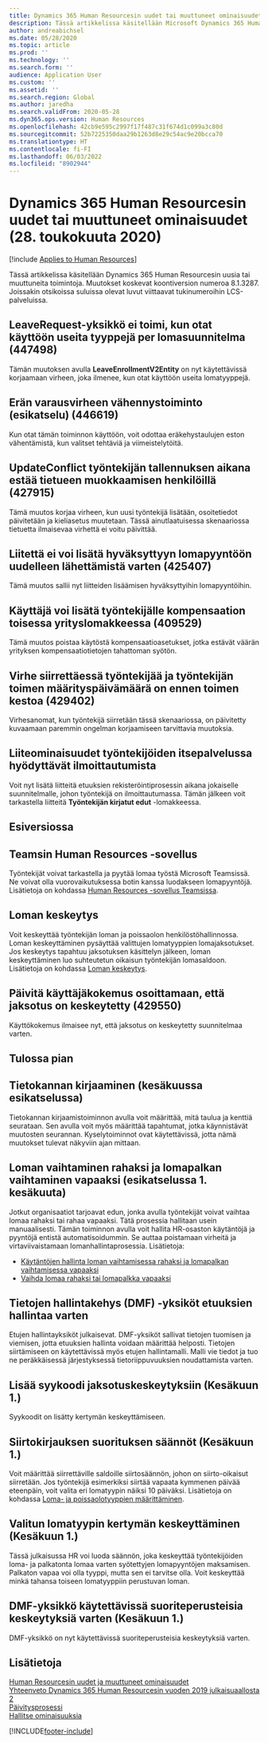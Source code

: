```yaml
---
title: Dynamics 365 Human Resourcesin uudet tai muuttuneet ominaisuudet (28. toukokuuta 2020)
description: Tässä artikkelissa käsitellään Microsoft Dynamics 365 Human Resourcesin 28. toukokuuta 2020 julkaistuja uusia tai muuttuneita ominaisuuksia.
author: andreabichsel
ms.date: 05/28/2020
ms.topic: article
ms.prod: ''
ms.technology: ''
ms.search.form: ''
audience: Application User
ms.custom: ''
ms.assetid: ''
ms.search.region: Global
ms.author: jaredha
ms.search.validFrom: 2020-05-28
ms.dyn365.ops.version: Human Resources
ms.openlocfilehash: 42cb9e595c2997f17f487c31f674d1c099a3c80d
ms.sourcegitcommit: 52b7225350daa29b1263d8e29c54ac9e20bcca70
ms.translationtype: HT
ms.contentlocale: fi-FI
ms.lasthandoff: 06/03/2022
ms.locfileid: "8902944"
---
```

# <a name="whats-new-or-changed-in-dynamics-365-human-resources-may-28-2020"></a>Dynamics 365 Human Resourcesin uudet tai muuttuneet ominaisuudet (28. toukokuuta 2020)

[!include [Applies to Human Resources](../includes/applies-to-hr.md)]

Tässä artikkelissa käsitellään Dynamics 365 Human Resourcesin uusia tai muuttuneita toimintoja. Muutokset koskevat koontiversion numeroa 8.1.3287. Joissakin otsikoissa suluissa olevat luvut viittaavat tukinumeroihin LCS-palveluissa.

## <a name="leaverequest-entity-doesnt-work-when-you-enable-multiple-types-per-leave-plan-447498"></a>LeaveRequest-yksikkö ei toimi, kun otat käyttöön useita tyyppejä per lomasuunnitelma (447498)

Tämän muutoksen avulla **LeaveEnrollmentV2Entity** on nyt käytettävissä korjaamaan virheen, joka ilmenee, kun otat käyttöön useita lomatyyppejä.

## <a name="batch-contention-reduction-feature-preview-446619"></a>Erän varausvirheen vähennystoiminto (esikatselu) (446619)

Kun otat tämän toiminnon käyttöön, voit odottaa eräkehystaulujen eston vähentämistä, kun valitset tehtäviä ja viimeistelytöitä.

## <a name="updateconflict-while-saving-worker-prevents-editing-a-record-in-people-427915"></a>UpdateConflict työntekijän tallennuksen aikana estää tietueen muokkaamisen henkilöillä (427915)

Tämä muutos korjaa virheen, kun uusi työntekijä lisätään, osoitetiedot päivitetään ja kieliasetus muutetaan. Tässä ainutlaatuisessa skenaariossa tietuetta ilmaisevaa virhettä ei voitu päivittää. 

## <a name="unable-to-add-an-attachment-to-an-approved-leave-request-to-resubmit-425407"></a>Liitettä ei voi lisätä hyväksyttyyn lomapyyntöön uudelleen lähettämistä varten (425407)

Tämä muutos sallii nyt liitteiden lisäämisen hyväksyttyihin lomapyyntöihin.

## <a name="user-can-enter-compensation-for-an-employee-in-a-different-legal-entity-form-409529"></a>Käyttäjä voi lisätä työntekijälle kompensaation toisessa yrityslomakkeessa (409529)

Tämä muutos poistaa käytöstä kompensaatioasetukset, jotka estävät väärän yrityksen kompensaatiotietojen tahattoman syötön.

## <a name="error-when-you-transfer-an-employee-and-the-worker-position-assignment-date-is-before-the-position-duration-429402"></a>Virhe siirrettäessä työntekijää ja työntekijän toimen määrityspäivämäärä on ennen toimen kestoa (429402)

Virhesanomat, kun työntekijä siirretään tässä skenaariossa, on päivitetty kuvaamaan paremmin ongelman korjaamiseen tarvittavia muutoksia.

## <a name="attachments-capabilities-in-employee-self-service-benefits-enrollment"></a>Liiteominaisuudet työntekijöiden itsepalvelussa hyödyttävät ilmoittautumista
 
Voit nyt lisätä liitteitä etuuksien rekisteröintiprosessin aikana jokaiselle suunnitelmalle, johon työntekijä on ilmoittautumassa. Tämän jälkeen voit tarkastella liitteitä **Työntekijän kirjatut edut** -lomakkeessa.

## <a name="in-preview"></a>Esiversiossa

## <a name="human-resources-application-in-teams"></a>Teamsin Human Resources -sovellus

Työntekijät voivat tarkastella ja pyytää lomaa työstä Microsoft Teamsissä. Ne voivat olla vuorovaikutuksessa botin kanssa luodakseen lomapyyntöjä. Lisätietoja on kohdassa [Human Resources -sovellus Teamsissa](./hr-admin-teams-leave-app.md). 

## <a name="leave-suspension"></a>Loman keskeytys

Voit keskeyttää työntekijän loman ja poissaolon henkilöstöhallinnossa. Loman keskeyttäminen pysäyttää valittujen lomatyyppien lomajaksotukset. Jos keskeytys tapahtuu jaksotuksen käsittelyn jälkeen, loman keskeyttäminen luo suhteutetun oikaisun työntekijän lomasaldoon. Lisätietoja on kohdassa [Loman keskeytys](hr-leave-and-absence-suspend-leave.md).

## <a name="update-user-experience-to-indicate-that-accrual-is-suspended-429550"></a>Päivitä käyttäjäkokemus osoittamaan, että jaksotus on keskeytetty (429550)

Käyttökokemus ilmaisee nyt, että jaksotus on keskeytetty suunnitelmaa varten.

## <a name="coming-soon"></a>Tulossa pian

## <a name="database-logging-in-preview-in-june"></a>Tietokannan kirjaaminen (kesäkuussa esikatselussa)

Tietokannan kirjaamistoiminnon avulla voit määrittää, mitä taulua ja kenttiä seurataan. Sen avulla voit myös määrittää tapahtumat, jotka käynnistävät muutosten seurannan. Kyselytoiminnot ovat käytettävissä, jotta nämä muutokset tulevat näkyviin ajan mittaan.

## <a name="buy-and-sell-leave-in-preview-june-1"></a>Loman vaihtaminen rahaksi ja lomapalkan vaihtaminen vapaaksi (esikatselussa 1. kesäkuuta)

Jotkut organisaatiot tarjoavat edun, jonka avulla työntekijät voivat vaihtaa lomaa rahaksi tai rahaa vapaaksi. Tätä prosessia hallitaan usein manuaalisesti. Tämän toiminnon avulla voit hallita HR-osaston käytäntöjä ja pyyntöjä entistä automatisoidummin. Se auttaa poistamaan virheitä ja virtaviivaistamaan lomanhallintaprosessia. Lisätietoja:

- [Käytäntöjen hallinta loman vaihtamisessa rahaksi ja lomapalkan vaihtamisessa vapaaksi](hr-leave-and-absence-manage-buy-and-sell-leave-policies.md)
- [Vaihda lomaa rahaksi tai lomapalkka vapaaksi](hr-employee-self-service-buy-sell-leave.md)

## <a name="data-management-framework-dmf-entities-for-benefits-management"></a>Tietojen hallintakehys (DMF) -yksiköt etuuksien hallintaa varten
 
Etujen hallintayksiköt julkaisevat. DMF-yksiköt sallivat tietojen tuomisen ja viemisen, jotta etuuksien hallinta voidaan määrittää helposti. Tietojen siirtämiseen on käytettävissä myös etujen hallintamalli. Malli vie tiedot ja tuo ne peräkkäisessä järjestyksessä tietoriippuvuuksien noudattamista varten.

## <a name="add-reason-code-to-accrual-suspensions-june-1"></a>Lisää syykoodi jaksotuskeskeytyksiin (Kesäkuun 1.)

Syykoodit on lisätty kertymän keskeyttämiseen.

## <a name="carry-forward-rules-june-1"></a>Siirtokirjauksen suorituksen säännöt (Kesäkuun 1.)

Voit määrittää siirrettäville saldoille siirtosäännön, johon on siirto-oikaisut siirretään. Jos työntekijä esimerkiksi siirtää vapaata kymmenen päivää eteenpäin, voit valita eri lomatyypin näiksi 10 päiväksi. Lisätietoja on kohdassa [Loma- ja poissaolotyyppien määrittäminen](hr-leave-and-absence-types.md).

## <a name="suspend-leave-accrual-for-specified-leave-types-june-1"></a>Valitun lomatyypin kertymän keskeyttäminen (Kesäkuun 1.)

Tässä julkaisussa HR voi luoda säännön, joka keskeyttää työntekijöiden loma- ja palkatonta lomaa varten syötettyjen lomapyyntöjen maksamisen. Palkaton vapaa voi olla tyyppi, mutta sen ei tarvitse olla. Voit keskeyttää minkä tahansa toiseen lomatyyppiin perustuvan loman.

## <a name="dmf-entity-available-for-accrual-suspensions-june-1"></a>DMF-yksikkö käytettävissä suoriteperusteisia keskeytyksiä varten (Kesäkuun 1.)

DMF-yksikkö on nyt käytettävissä suoriteperusteisia keskeytyksiä varten.

## <a name="see-also"></a>Lisätietoja

[Human Resourcesin uudet ja muuttuneet ominaisuudet](hr-admin-whats-new.md)</br>
[Yhteenveto Dynamics 365 Human Resourcesin vuoden 2019 julkaisuaallosta 2](/dynamics365-release-plan/2019wave2/dynamics365-human-resources/)</br>
[Päivitysprosessi](hr-admin-setup-update-process.md)</br>
[Hallitse ominaisuuksia](hr-admin-manage-features.md)

[!INCLUDE[footer-include](../includes/footer-banner.md)]